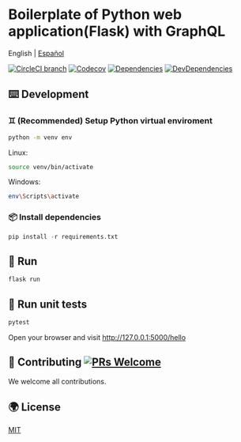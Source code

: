 # Boilerplate of Python web application(Flask) with GraphQL

English | [Español](./README-es_ES.md)

[![CircleCI branch](https://img.shields.io/circleci/build/github/melonmochi/flask-graphql-boilerplate/master.svg?style=flat-square)](https://circleci.com/gh/melonmochi/flask-graphql-boilerplate) [![Codecov](https://img.shields.io/codecov/c/github/melonmochi/flask-graphql-boilerplate/master.svg?style=flat-square)](https://codecov.io/gh/melonmochi/flask-graphql-boilerplate/branch/master) [![Dependencies](https://img.shields.io/david/melonmochi/flask-graphql-boilerplate.svg?style=flat-square)](https://david-dm.org/melonmochi/flask-graphql-boilerplate) [![DevDependencies](https://img.shields.io/david/dev/melonmochi/flask-graphql-boilerplate.svg?style=flat-square)](https://david-dm.org/melonmochi/flask-graphql-boilerplate?type=dev)

## ⌨️ Development

### ♊ (Recommended) Setup Python virtual enviroment

```bash
python -m venv env
```

Linux:

```bash
source venv/bin/activate
```

Windows:

```bash
env\Scripts\activate
```

### 📦 Install dependencies

```python
pip install -r requirements.txt
```

## 🏃 Run

```python
flask run
```

## 🏃 Run unit tests

```python
pytest
```

Open your browser and visit <http://127.0.0.1:5000/hello>

## 🤝 Contributing [![PRs Welcome](https://img.shields.io/badge/PRs-welcome-brightgreen.svg?style=flat-square)](http://makeapullrequest.com)

We welcome all contributions.

## 🌍 License

[MIT](https://github.com/melonmochi/flask-graphql-boilerplate/blob/master/LICENSE)
